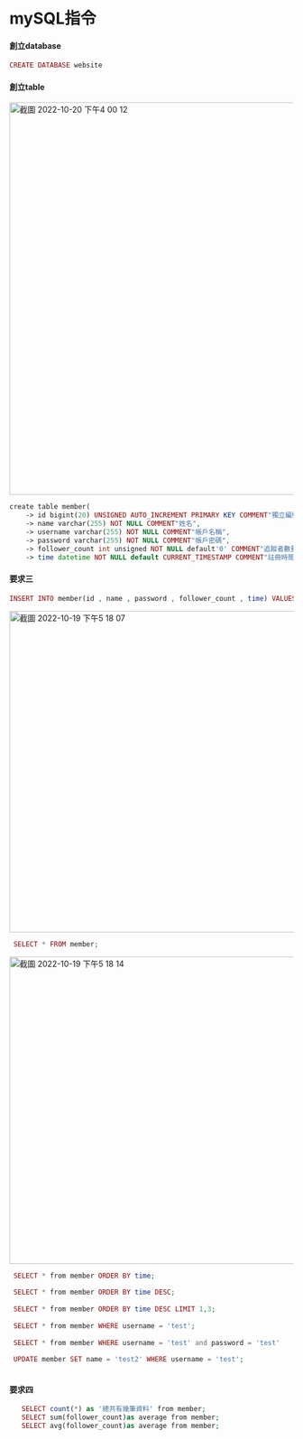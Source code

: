 # mySQL指令
 

#### 創立database
```php
CREATE DATABASE website
```


#### 創立table

<img width="696" alt="截圖 2022-10-20 下午4 00 12" src="https://user-images.githubusercontent.com/107464637/196896577-57edc864-0039-4c3f-8003-11ea094e3715.png">

```php
create table member(
    -> id bigint(20) UNSIGNED AUTO_INCREMENT PRIMARY KEY COMMENT"獨立編號",
    -> name varchar(255) NOT NULL COMMENT"姓名", 
    -> username varchar(255) NOT NULL COMMENT"帳戶名稱", 
    -> password varchar(255) NOT NULL COMMENT"帳戶密碼",
    -> follower_count int unsigned NOT NULL default'0' COMMENT"追蹤者數量",
    -> time datetime NOT NULL default CURRENT_TIMESTAMP COMMENT"註冊時間");   
```

#### 要求三

```php
INSERT INTO member(id , name , password , follower_count , time) VALUES (1, 'kevin','test','test',600,default);
```
<img width="570" alt="截圖 2022-10-19 下午5 18 07" src="https://user-images.githubusercontent.com/107464637/196901750-8ddd7852-e047-46ef-95bf-d63e88484f6c.png">


```php
 SELECT * FROM member;
```
 
 <img width="545" alt="截圖 2022-10-19 下午5 18 14" src="https://user-images.githubusercontent.com/107464637/196901504-ef009a0d-509a-4b14-81cb-b248b026c9df.png">

```php
 SELECT * from member ORDER BY time;
 
 SELECT * from member ORDER BY time DESC;
 
 SELECT * from member ORDER BY time DESC LIMIT 1,3;
 
 SELECT * from member WHERE username = 'test';
 
 SELECT * from member WHERE username = 'test' and password = 'test'
  
 UPDATE member SET name = 'test2' WHERE username = 'test';
 
 ```
#### 要求四

```php 
   SELECT count(*) as '總共有幾筆資料' from member;
   SELECT sum(follower_count)as average from member;
   SELECT avg(follower_count)as average from member;
   ```
